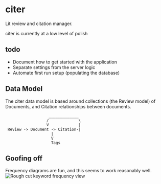 # citer
Lit review and citation manager.

citer is currently at a low level of polish

## todo

* Document how to get started with the application
* Separate settings from the server logic
* Automate first run setup (populating the database)

## Data Model

The citer data model is based around collections (the Review model) of Documents, and Citation relationships between documents.
  ```                 
                     _____________
                    /             \
                    V             |
   Review -> Document -> Citation-|
                      |
                      V
                      Tags
  ```                 
## Goofing off

Frequency diagrams are fun, and this seems to work reasonably well.
![Rough cut keyword frequency view](https://cloud.githubusercontent.com/assets/2745310/13128829/9cf74b4e-d58d-11e5-84ef-76d7c6b40b4e.png)
